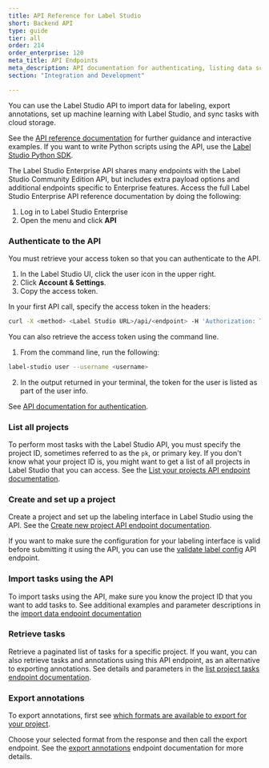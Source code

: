 ```yaml
---
title: API Reference for Label Studio
short: Backend API
type: guide
tier: all
order: 214
order_enterprise: 120
meta_title: API Endpoints
meta_description: API documentation for authenticating, listing data science projects, importing predictions and raw data and exporting annotated data, and user management.
section: "Integration and Development"

---
```


You can use the Label Studio API to import data for labeling, export annotations, set up machine learning with Label Studio, and sync tasks with cloud storage. 

See the [API reference documentation](/api) for further guidance and interactive examples. If you want to write Python scripts using the API, use the [Label Studio Python SDK](sdk.html). 

<div class="enterprise-only">

<p>
The Label Studio Enterprise API shares many endpoints with the Label Studio Community Edition API, but includes extra payload options and additional endpoints specific to Enterprise features. Access the full Label Studio Enterprise API reference documentation by doing the following:</p>
<ol>
<li>Log in to Label Studio Enterprise</li>
<li>Open the menu and click <b>API</b></li>
</ol>

</div>

### Authenticate to the API

You must retrieve your access token so that you can authenticate to the API.

1. In the Label Studio UI, click the user icon in the upper right.
2. Click **Account & Settings**.
3. Copy the access token. 

In your first API call, specify the access token in the headers: 
```bash
curl -X <method> <Label Studio URL>/api/<endpoint> -H 'Authorization: Token <token>'
```

<div class="opensource-only">

You can also retrieve the access token using the command line. 
1. From the command line, run the following: 
```bash
label-studio user --username <username>
```
2. In the output returned in your terminal, the token for the user is listed as part of the user info.  

</div>

See [API documentation for authentication](/api#section/Authentication).

### List all projects

To perform most tasks with the Label Studio API, you must specify the project ID, sometimes referred to as the `pk`, or primary key. If you don't know what your project ID is, you might want to get a list of all projects in Label Studio that you can access. See the [List your projects API endpoint documentation](/api#operation/api_projects_list).

### Create and set up a project

Create a project and set up the labeling interface in Label Studio using the API. See the [Create new project API endpoint documentation](/api#operation/api_projects_create).

If you want to make sure the configuration for your labeling interface is valid before submitting it using the API, you can use the [validate label config](/api#operation/api_projects_validate_create) API endpoint.

### Import tasks using the API

To import tasks using the API, make sure you know the project ID that you want to add tasks to. See additional examples and parameter descriptions in the [import data endpoint documentation](/api#operation/api_projects_import_create)

### Retrieve tasks
Retrieve a paginated list of tasks for a specific project. If you want, you can also retrieve tasks and annotations using this API endpoint, as an alternative to exporting annotations. See details and parameters in the [list project tasks endpoint documentation](/api#operation/api_projects_tasks_list).

### Export annotations

To export annotations, first see [which formats are available to export for your project](/api#operation/api_projects_export_formats_read). 

Choose your selected format from the response and then call the export endpoint. See the [export annotations](/api#operation/api_projects_export_read) endpoint documentation for more details.
